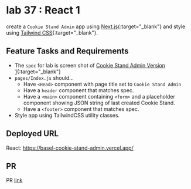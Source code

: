 # lab 37 : React 1

create a `Cookie Stand Admin` app using [Next.js](https://nextjs.org/){:target="_blank"} and style using [Tailwind CSS](https://tailwindcss.com/){:target="_blank"}.

## Feature Tasks and Requirements

- The `spec` for lab is screen shot of [Cookie Stand Admin Version 1](./cookie-stand-admin-version-1.png){:target="_blank"}
- `pages/Index.js` should...
  - Have `<Head>` component with page title set to `Cookie Stand Admin`
  - Have a `header` component that matches spec.
  - Have a `<main>` component containing `<form>` and a placeholder component showing JSON string of last created Cookie Stand.
  - Have a `<footer>` component that matches spec.
- Style app using TailwindCSS utility classes.



## Deployed URL
 React: https://basel-cookie-stand-admin.vercel.app/

## PR 
PR [link](https://github.com/baselatalla/cookie-stand-admin/pull/1)
